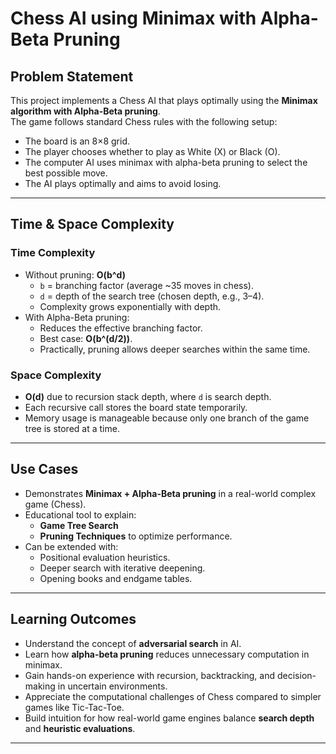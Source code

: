 # Chess AI using Minimax with Alpha-Beta Pruning

## Problem Statement
This project implements a Chess AI that plays optimally using the **Minimax algorithm with Alpha-Beta pruning**.  
The game follows standard Chess rules with the following setup:
- The board is an 8×8 grid.
- The player chooses whether to play as White (X) or Black (O).
- The computer AI uses minimax with alpha-beta pruning to select the best possible move.
- The AI plays optimally and aims to avoid losing.

---

## Time & Space Complexity

### Time Complexity
- Without pruning: **O(b^d)**
  - `b` = branching factor (average ~35 moves in chess).
  - `d` = depth of the search tree (chosen depth, e.g., 3–4).
  - Complexity grows exponentially with depth.
- With Alpha-Beta pruning:
  - Reduces the effective branching factor.
  - Best case: **O(b^(d/2))**.
  - Practically, pruning allows deeper searches within the same time.

### Space Complexity
- **O(d)** due to recursion stack depth, where `d` is search depth.
- Each recursive call stores the board state temporarily.
- Memory usage is manageable because only one branch of the game tree is stored at a time.

---

## Use Cases
- Demonstrates **Minimax + Alpha-Beta pruning** in a real-world complex game (Chess).
- Educational tool to explain:
  - **Game Tree Search**
  - **Pruning Techniques** to optimize performance.
- Can be extended with:
  - Positional evaluation heuristics.
  - Deeper search with iterative deepening.
  - Opening books and endgame tables.

---

## Learning Outcomes
- Understand the concept of **adversarial search** in AI.
- Learn how **alpha-beta pruning** reduces unnecessary computation in minimax.
- Gain hands-on experience with recursion, backtracking, and decision-making in uncertain environments.
- Appreciate the computational challenges of Chess compared to simpler games like Tic-Tac-Toe.
- Build intuition for how real-world game engines balance **search depth** and **heuristic evaluations**.

---
